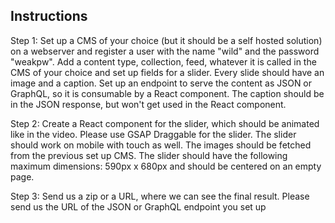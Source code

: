 ## Instructions

Step 1:
Set up a CMS of your choice (but it should be a self hosted solution) on a webserver and register a user with the name "wild" and the password "weakpw". Add a content type, collection, feed, whatever it is called in the CMS of your choice and set up fields for a slider. Every slide should have an image and a caption. Set up an endpoint to serve the content as JSON or GraphQL, so it is consumable by a React component. The caption should be in the JSON response, but won't get used in the React component.

Step 2:
Create a React component for the slider, which should be animated like in the video. Please use GSAP Draggable for the slider. The slider should work on mobile with touch as well. The images should be fetched from the previous set up CMS. The slider should have the following maximum dimensions: 590px x 680px and should be centered on an empty page.

Step 3:
Send us a zip or a URL, where we can see the final result. Please send us the URL of the JSON or GraphQL endpoint you set up